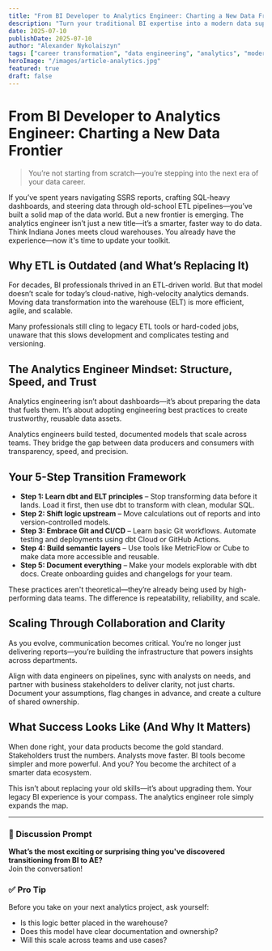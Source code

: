 ```yaml
---
title: "From BI Developer to Analytics Engineer: Charting a New Data Frontier"
description: "Turn your traditional BI expertise into a modern data superpower—here’s how to thrive as an analytics engineer."
date: 2025-07-10
publishDate: 2025-07-10
author: "Alexander Nykolaiszyn"
tags: ["career transformation", "data engineering", "analytics", "modern data stack"]
heroImage: "/images/article-analytics.jpg"
featured: true
draft: false
---
```


# From BI Developer to Analytics Engineer: Charting a New Data Frontier

> You’re not starting from scratch—you’re stepping into the next era of your data career.

If you’ve spent years navigating SSRS reports, crafting SQL-heavy dashboards, and steering data through old-school ETL pipelines—you’ve built a solid map of the data world. But a new frontier is emerging. The analytics engineer isn’t just a new title—it’s a smarter, faster way to do data. Think Indiana Jones meets cloud warehouses. You already have the experience—now it's time to update your toolkit.

## Why ETL is Outdated (and What’s Replacing It)

For decades, BI professionals thrived in an ETL-driven world. But that model doesn’t scale for today’s cloud-native, high-velocity analytics demands. Moving data transformation into the warehouse (ELT) is more efficient, agile, and scalable.

Many professionals still cling to legacy ETL tools or hard-coded jobs, unaware that this slows development and complicates testing and versioning.

## The Analytics Engineer Mindset: Structure, Speed, and Trust

Analytics engineering isn’t about dashboards—it’s about preparing the data that fuels them. It’s about adopting engineering best practices to create trustworthy, reusable data assets.

Analytics engineers build tested, documented models that scale across teams. They bridge the gap between data producers and consumers with transparency, speed, and precision.

## Your 5-Step Transition Framework

- **Step 1: Learn dbt and ELT principles** – Stop transforming data before it lands. Load it first, then use dbt to transform with clean, modular SQL.
- **Step 2: Shift logic upstream** – Move calculations out of reports and into version-controlled models.
- **Step 3: Embrace Git and CI/CD** – Learn basic Git workflows. Automate testing and deployments using dbt Cloud or GitHub Actions.
- **Step 4: Build semantic layers** – Use tools like MetricFlow or Cube to make data more accessible and reusable.
- **Step 5: Document everything** – Make your models explorable with dbt docs. Create onboarding guides and changelogs for your team.

These practices aren't theoretical—they’re already being used by high-performing data teams. The difference is repeatability, reliability, and scale.

## Scaling Through Collaboration and Clarity

As you evolve, communication becomes critical. You’re no longer just delivering reports—you’re building the infrastructure that powers insights across departments.

Align with data engineers on pipelines, sync with analysts on needs, and partner with business stakeholders to deliver clarity, not just charts. Document your assumptions, flag changes in advance, and create a culture of shared ownership.

## What Success Looks Like (And Why It Matters)

When done right, your data products become the gold standard. Stakeholders trust the numbers. Analysts move faster. BI tools become simpler and more powerful. And you? You become the architect of a smarter data ecosystem.

This isn’t about replacing your old skills—it’s about upgrading them. Your legacy BI experience is your compass. The analytics engineer role simply expands the map.

---

### 💬 Discussion Prompt

**What’s the most exciting or surprising thing you've discovered transitioning from BI to AE?**  
Join the conversation!

### ✅ Pro Tip

Before you take on your next analytics project, ask yourself:

- Is this logic better placed in the warehouse?
- Does this model have clear documentation and ownership?
- Will this scale across teams and use cases?